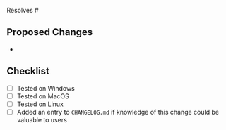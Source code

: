 Resolves #

## Proposed Changes
  -

## Checklist

- [ ] Tested on Windows
- [ ] Tested on MacOS
- [ ] Tested on Linux
- [ ] Added an entry to `CHANGELOG.md` if knowledge of this change could be valuable to users
